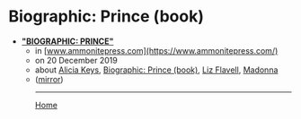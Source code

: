 # Biographic: Prince (book)

 - [**"BIOGRAPHIC: PRINCE"**](https://www.ammonitepress.com/biographic-prince/)<ul><li>in [www.ammonitepress.com](https://www.ammonitepress.com/)</li><li>on 20 December 2019</li><li>about [Alicia Keys](../../../topics/alicia-keys/index.md), [Biographic: Prince (book)](../../../topics/book/biographic-prince/index.md), [Liz Flavell](../../../topics/liz-flavell/index.md), [Madonna](../../../topics/madonna/index.md)</li><li>([mirror](https://web.archive.org/web/*/https://www.ammonitepress.com/biographic-prince/))</li><ul>

----

[Home](../index.md)
